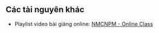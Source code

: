 ## Các tài nguyên khác

* Playlist video bài giảng online: [NMCNPM - Online Class](https://www.youtube.com/playlist?list=PLD-uU9PUNiZZm6hiVpoQXfYJ4DNwWJG0r)